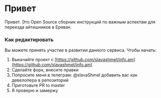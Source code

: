 # Привет

Привет. Это Open Source сборник инструкций по важным аспектам для переезда айтишников в Ереван.



### Как редактировать

Вы можете принять участие в развитии данного сервиса. Чтобы начать:&#x20;

1. Выкачайте проект с [https://github.com/slavashmel/info.am](https://github.com/slavashmel/info.am)
2. Сделайте форк, внесите правки
3. Попросите меня в телеграм: @slavaShmel добавить вас как девелопера в репозиторий
4. Приготовьте PR to master
5. Я проверю и замержу

